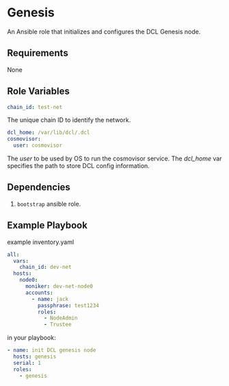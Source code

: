 # Genesis

An Ansible role that initializes and configures the DCL Genesis node.

## Requirements

None

## Role Variables

```yaml
chain_id: test-net
```

The unique chain ID to identify the network.

```yaml
dcl_home: /var/lib/dcl/.dcl
cosmovisor:
  user: cosmovisor
```

The *user* to be used by OS to run the cosmovisor service. The *dcl_home* var
specifies the path to store DCL config information.

## Dependencies

1. `bootstrap` ansible role.

## Example Playbook

example inventory.yaml

```yaml
all:
  vars:
    chain_id: dev-net
  hosts:
    node0:
      moniker: dev-net-node0
      accounts:
        - name: jack
          passphrase: test1234
          roles:
            - NodeAdmin
            - Trustee
```

in your playbook:

```yaml
- name: init DCL genesis node
  hosts: genesis
  serial: 1
  roles:
    - genesis
```
